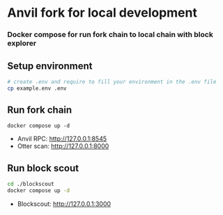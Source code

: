 # Anvil fork for local development
### Docker compose for run fork chain to local chain with block explorer

## Setup environment

```bash
# create .env and require to fill your environment in the .env file
cp example.env .env
```
                              
## Run fork chain

```
docker compose up -d
```
- Anvil RPC: http://127.0.0.1:8545
- Otter scan: http://127.0.0.1:8000

## Run block scout
```bash
cd ./blockscout
docker compose up -d
```

- Blockscout: http://127.0.0.1:3000
